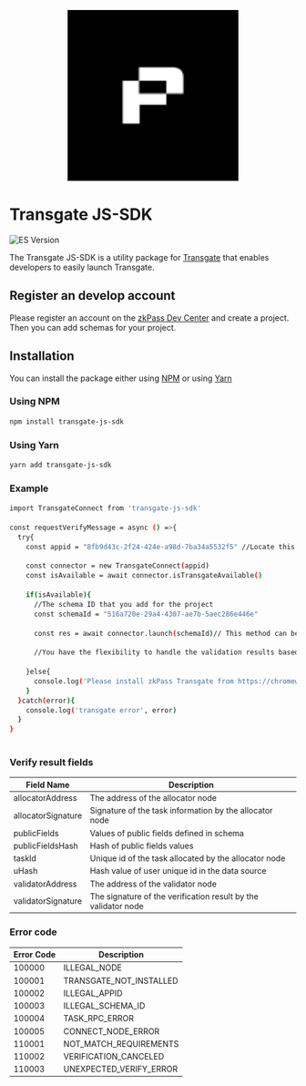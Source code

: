 <p align="center">
  <img src="assets/logo.png" width="300" alt="transgate-js-sdk.js" />
</p>

# Transgate JS-SDK

![ES Version](https://img.shields.io/badge/ES-2020-yellow)

The Transgate JS-SDK is a utility package for [Transgate](https://chromewebstore.google.com/detail/zkpass-transgate/afkoofjocpbclhnldmmaphappihehpma) that enables developers to easily launch Transgate.

## Register an develop account

Please register an account on the [zkPass Dev Center](https://dev.zkpass.org) and create a project. Then you can add schemas for your project.

## Installation

You can install the package either using [NPM](https://www.npmjs.com/package/transgate-js-sdk) or using [Yarn](https://yarnpkg.com/package/transgate-js-sdk)

### Using NPM

```bash
npm install transgate-js-sdk
```

### Using Yarn

```bash
yarn add transgate-js-sdk
```

### Example
```bash
import TransgateConnect from 'transgate-js-sdk'

const requestVerifyMessage = async () =>{
  try{
    const appid = "8fb9d43c-2f24-424e-a98d-7ba34a5532f5" //Locate this form on the development platform

    const connector = new TransgateConnect(appid)
    const isAvailable = await connector.isTransgateAvailable()

    if(isAvailable){
      //The schema ID that you add for the project
      const schemaId = "516a720e-29a4-4307-ae7b-5aec286e446e"

      const res = await connector.launch(schemaId)// This method can be invoked in a loop when dealing with multiple schemas

      //You have the flexibility to handle the validation results based on your requirements.        

    }else{
      console.log('Please install zkPass Transgate from https://chromewebstore.google.com/detail/zkpass-transgate/afkoofjocpbclhnldmmaphappihehpma')
    }
  }catch(error){
    console.log('transgate error', error)
  }
}
  
```

### Verify result fields

| Field Name                    | Description                                                         | 
| ----------------------------- | ------------------------------------------------------------------- |
| allocatorAddress              | The address of the allocator node                                   |
| allocatorSignature            | Signature of the task information by the allocator node             |
| publicFields                  | Values of public fields defined in schema                           |                               
| publicFieldsHash              | Hash of public fields values                                        |                               
| taskId                        | Unique id of the task allocated by the allocator node               |                               
| uHash                         | Hash value of user unique id in the data source                     |
| validatorAddress              | The address of the validator node                                   |                               
| validatorSignature            | The signature of the verification result by the validator node      |   

### Error code

| Error Code         | Description                      | 
| ------------------ | -------------------------------- |
| 100000             | ILLEGAL_NODE                     |
| 100001             | TRANSGATE_NOT_INSTALLED          |
| 100002             | ILLEGAL_APPID                    |                               
| 100003             | ILLEGAL_SCHEMA_ID                |                               
| 100004             | TASK_RPC_ERROR                   |                               
| 100005             | CONNECT_NODE_ERROR               |
| 110001             | NOT_MATCH_REQUIREMENTS           |  
| 110002             | VERIFICATION_CANCELED            |
| 110003             | UNEXPECTED_VERIFY_ERROR          |  